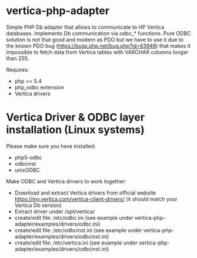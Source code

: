 # vertica-php-adapter

Simple PHP Db adapter that allows to communicate to HP Vertica databases. Implements Db communication via odbc_* functions.
Pure ODBC solution is not that good and modern as PDO but we have to use it due to the known PDO bug (https://bugs.php.net/bug.php?id=63949) that makes it impossible to fetch data from Vertica tables with VARCHAR columns longer than 255.

Requires:
* php >= 5.4
* php_odbc extension
* Vertica drivers

# Vertica Driver & ODBC layer installation (Linux systems)

Please make sure you have installed:
* php5-odbc
* odbcinst
* unixODBC

Make ODBC and Vertica drivers to work together:
* Download and extract Vertica drivers from official website https://my.vertica.com/vertica-client-drivers/ (it should match your Vertica Db version)
* Extract driver under /opt/vertica/
* create/edit file: /etc/odbc.ini (see example under vertica-php-adapter/examples/drivers/odbc.ini)
* create/edit file: /etc/odbcinst.ini (see example under vertica-php-adapter/examples/drivers/odbcinst.ini)
* create/edit file: /etc/vertica.ini (see example under vertica-php-adapter/examples/drivers/odbcinst.ini)
